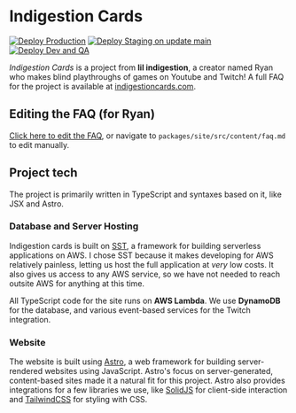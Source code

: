 # Indigestion Cards 
[![Deploy Production](https://github.com/lukeshafer/twitch-api-project/actions/workflows/deploy-prod.yml/badge.svg)](https://github.com/lukeshafer/twitch-api-project/actions/workflows/deploy-prod.yml) [![Deploy Staging on update main](https://github.com/lukeshafer/twitch-api-project/actions/workflows/deploy-staging.yml/badge.svg)](https://github.com/lukeshafer/twitch-api-project/actions/workflows/deploy-staging.yml) [![Deploy Dev and QA](https://github.com/lukeshafer/twitch-api-project/actions/workflows/deploy-dev.yml/badge.svg)](https://github.com/lukeshafer/twitch-api-project/actions/workflows/deploy-dev.yml)

_Indigestion Cards_ is a project from **lil indigestion**, a creator named Ryan who makes blind playthroughs of games on Youtube and Twitch! A full FAQ for the project is available at [indigestioncards.com](https://indigestioncards.com).

## Editing the FAQ (for Ryan)

[Click here to edit the FAQ](https://github.com/lukeshafer/twitch-api-project/edit/main/packages/site/src/content/faq.md), or navigate to `packages/site/src/content/faq.md` to edit manually.

## Project tech

The project is primarily written in TypeScript and syntaxes based on it, like JSX and Astro.

### Database and Server Hosting

Indigestion cards is built on [SST](https://sst.dev), a framework for building serverless applications on AWS. I chose SST because it makes developing for AWS relatively painless, letting us host the full application at _very_ low costs. It also gives us access to any AWS service, so we have not needed to reach outsite AWS for anything at this time.

All TypeScript code for the site runs on **AWS Lambda**. We use **DynamoDB** for the database, and various event-based services for the Twitch integration.

### Website

The website is built using [Astro](https://astro.build), a web framework for building server-rendered websites using JavaScript. Astro's focus on server-generated, content-based sites made it a natural fit for this project. Astro also provides integrations for a few libraries we use, like [SolidJS](https://solidjs.com) for client-side interaction and [TailwindCSS](https://tailwindcss.com) for styling with CSS.

